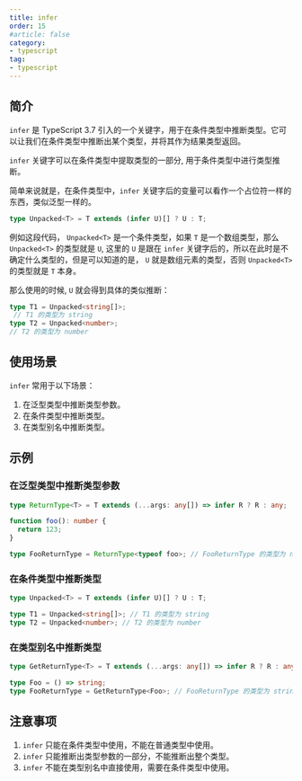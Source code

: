```yaml
---
title: infer
order: 15
#article: false
category:
- typescript
tag:
- typescript
---
```



## 简介

`infer` 是 TypeScript 3.7 引入的一个关键字，用于在条件类型中推断类型。它可以让我们在条件类型中推断出某个类型，并将其作为结果类型返回。

`infer` 关键字可以在条件类型中提取类型的一部分, 用于条件类型中进行类型推断。

简单来说就是，在条件类型中，`infer` 关键字后的变量可以看作一个占位符一样的东西，类似泛型一样的。

```typescript
type Unpacked<T> = T extends (infer U)[] ? U : T;
```

例如这段代码， `Unpacked<T>` 是一个条件类型，如果 `T` 是一个数组类型，那么 `Unpacked<T>` 的类型就是 `U`, 这里的 `U` 是跟在 `infer` 关键字后的，所以在此时是不确定什么类型的，但是可以知道的是， `U` 就是数组元素的类型，否则 `Unpacked<T>` 的类型就是 `T` 本身。

那么使用的时候, `U` 就会得到具体的类似推断：

```typescript
type T1 = Unpacked<string[]>;
 // T1 的类型为 string
type T2 = Unpacked<number>; 
// T2 的类型为 number
```

## 使用场景

`infer` 常用于以下场景：

1. 在泛型类型中推断类型参数。
2. 在条件类型中推断类型。
3. 在类型别名中推断类型。


## 示例

### 在泛型类型中推断类型参数

```typescript
type ReturnType<T> = T extends (...args: any[]) => infer R ? R : any;

function foo(): number {
  return 123;
}

type FooReturnType = ReturnType<typeof foo>; // FooReturnType 的类型为 number
```


### 在条件类型中推断类型

```typescript
type Unpacked<T> = T extends (infer U)[] ? U : T;

type T1 = Unpacked<string[]>; // T1 的类型为 string
type T2 = Unpacked<number>; // T2 的类型为 number
```


### 在类型别名中推断类型

```typescript
type GetReturnType<T> = T extends (...args: any[]) => infer R ? R : any;

type Foo = () => string;
type FooReturnType = GetReturnType<Foo>; // FooReturnType 的类型为 string
```

## 注意事项

1. `infer` 只能在条件类型中使用，不能在普通类型中使用。
2. `infer` 只能推断出类型参数的一部分，不能推断出整个类型。
3. `infer` 不能在类型别名中直接使用，需要在条件类型中使用。


